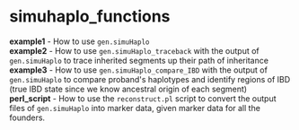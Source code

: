 # simuhaplo_functions
**example1** - How to use `gen.simuHaplo`  
**example2** - How to use `gen.simuHaplo_traceback` with the output of `gen.simuHaplo` to trace inherited segments up their path of inheritance  
**example3** - How to use `gen.simuHaplo_compare_IBD` with the output of `gen.simuHaplo` to compare proband's haplotypes and identify regions of IBD (true IBD state since we know ancestral origin of each segment)  
**perl_script** - How to use the `reconstruct.pl` script to convert the output files of `gen.simuHaplo` into marker data, given marker data for all the founders.
